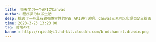 ```yaml
---
title: 每天学习一个API之Canvas
author: 程序员的快乐生活
desp: 挑选了一些具有较强兼容性的WEB API进行说明。Canvas元素可以实现自定义绘画
time: 2023-3-23 13:23:00
tag: 前端API
banner: http://rqisd4yi1.hd-bkt.clouddn.com/brodchannel.drawio.png
---
```

